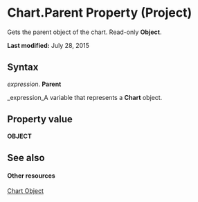 
# Chart.Parent Property (Project)
Gets the parent object of the chart. Read-only  **Object**.

 **Last modified:** July 28, 2015


## Syntax

 _expression_. **Parent**

 _expression_A variable that represents a  **Chart** object.


## Property value

 **OBJECT**


## See also


#### Other resources


 [Chart Object](810d4ec1-69d2-c432-b9da-57042b783b85.md)

